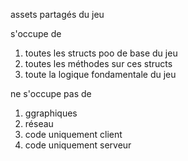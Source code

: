 assets partagés du jeu

s'occupe de 

1) toutes les structs poo de base du jeu
2) toutes les méthodes sur ces structs
3) toute la logique fondamentale du jeu

ne s'occupe pas de 

1) ggraphiques
2) réseau
3) code uniquement client
4) code uniquement serveur
